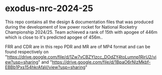 # exodus-nrc-2024-25
This repo contains all the design &amp; documentation files that was produced during the development of low power rocket for National Rocketry Championship 2024/25. Team achieved a rank of 15th with apogee of 446m which is close to it's predicted apogee of 456m.. 

FRR and CDR are in this repo
PDR and MR are of MP4 format and can be found respectively on "https://drive.google.com/file/d/1Zw7vCBZYIzcc_DOdZY4toLumnp1RirU2/view?usp=sharing" and "https://drive.google.com/file/d/1BpaO6rNIzMkbf-EBBb1Pxs154hkrAfaV/view?usp=sharing"
